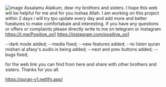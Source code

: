 ![image](https://github.com/Positiveoo1/Quran-App/assets/106428934/6223846c-0f94-4218-922e-0264042d0655)
Assalamu Alaikum, dear my brothers and sisters. I hope this web will be helpful for me and for you inshaa Allah. I am working on this project within 2 days i will try tpo update every day and add more and better fueatures to make comfortabale and interesting. If you have any questions or offers or complaints please directly write to me on telegram or instagram
https://t.me/Positive_oo1
https://instagram.com/positive_oo1

--dark mode added;
--media fixed;
--new features added;
--to listen quran mishari al afasy's audio is being added;
--next and prev buttons added;
--bugs fixed;

for the web link you can find from here and share with other brothers and sisters. Thanks for you all.

https://quran-v1.netlify.app/
